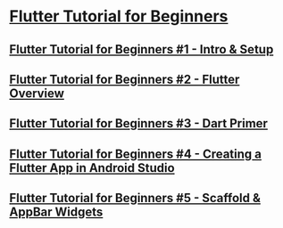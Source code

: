 # [Flutter Tutorial for Beginners](https://www.youtube.com/playlist?list=PL4cUxeGkcC9jLYyp2Aoh6hcWuxFDX6PBJ)
## [Flutter Tutorial for Beginners #1 - Intro & Setup](https://www.youtube.com/watch?v=1ukSR1GRtMU&list=PL4cUxeGkcC9jLYyp2Aoh6hcWuxFDX6PBJ&index=1)
## [Flutter Tutorial for Beginners #2 - Flutter Overview](https://www.youtube.com/watch?v=bKueYVtV0eA&list=PL4cUxeGkcC9jLYyp2Aoh6hcWuxFDX6PBJ&index=2)
## [Flutter Tutorial for Beginners #3 - Dart Primer](https://www.youtube.com/watch?v=FLQ-Vhw1NYQ&list=PL4cUxeGkcC9jLYyp2Aoh6hcWuxFDX6PBJ&index=3)
## [Flutter Tutorial for Beginners #4 - Creating a Flutter App in Android Studio](https://www.youtube.com/watch?v=TSIhiZ5jRB0&list=PL4cUxeGkcC9jLYyp2Aoh6hcWuxFDX6PBJ&index=4)
## [Flutter Tutorial for Beginners #5 - Scaffold & AppBar Widgets](https://www.youtube.com/watch?v=C5lpPjoivaw&list=PL4cUxeGkcC9jLYyp2Aoh6hcWuxFDX6PBJ&index=5)